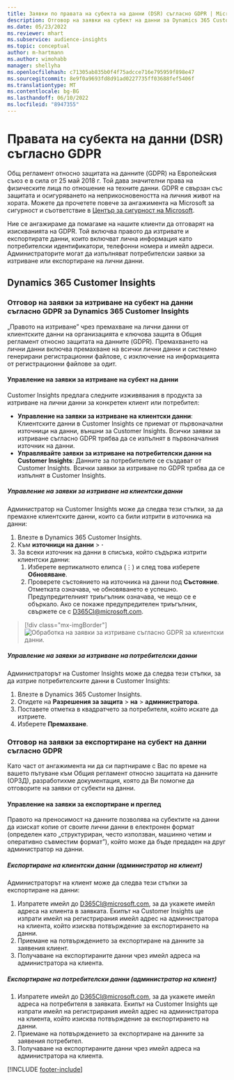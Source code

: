 ```yaml
---
title: Заявки по правата на субекта на данни (DSR) съгласно GDPR | Microsoft Docs
description: Отговор на заявки на субект на данни за Dynamics 365 Customer Insights.
ms.date: 05/23/2022
ms.reviewer: mhart
ms.subservice: audience-insights
ms.topic: conceptual
author: m-hartmann
ms.author: wimohabb
manager: shellyha
ms.openlocfilehash: c71305ab835b0f4f75adcce716e795959f898e47
ms.sourcegitcommit: 8e9f0a9693fd8d91ad0227735ff03688fef5406f
ms.translationtype: MT
ms.contentlocale: bg-BG
ms.lasthandoff: 06/10/2022
ms.locfileid: "8947355"
---
```

# <a name="data-subject-rights-dsr-requests-under-gdpr"></a>Правата на субекта на данни (DSR) съгласно GDPR

Общ регламент относно защитата на данните (GDPR) на Европейския съюз е в сила от 25 май 2018 г. Той дава значителни права на физическите лица по отношение на техните данни. GDPR е свързан със защитата и осигуряването на неприкосновеността на личния живот на хората. Можете да прочетете повече за ангажимента на Microsoft за сигурност и съответствие в [Център за сигурност на Microsoft](https://www.microsoft.com/trust-center).

Ние се ангажираме да помагаме на нашите клиенти да отговарят на изискванията на GDPR. Той включва правото да изтривате и експортирате данни, които включват лична информация като потребителски идентификатори, телефонни номера и имейл адреси. Администраторите могат да изпълняват потребителски заявки за изтриване или експортиране на лични данни.

## <a name="dynamics-365-customer-insights"></a>Dynamics 365 Customer Insights

### <a name="responding-to-gdpr-data-subject-delete-requests-for-dynamics-365-customer-insights"></a>Отговор на заявки за изтриване на субект на данни съгласно GDPR за Dynamics 365 Customer Insights

„Правото на изтриване” чрез премахване на лични данни от клиентските данни на организацията е ключова защита в Общия регламент относно защитата на данните (GDPR). Премахването на лични данни включва премахване на всички лични данни и системно генерирани регистрационни файлове, с изключение на информацията от регистрационни файлове за одит.

#### <a name="manage-data-subject-delete-requests"></a>Управление на заявки за изтриване на субект на данни

Customer Insights предлага следните изживявания в продукта за изтриване на лични данни за конкретен клиент или потребител:

- **Управление на заявки за изтриване на клиентски данни**: Клиентските данни в Customer Insights се приемат от първоначални източници на данни, външни за Customer Insights. Всички заявки за изтриване съгласно GDPR трябва да се изпълнят в първоначалния източник на данни.
- **Управлявайте заявки за изтриване на потребителски данни на Customer Insights**: Данните за потребителите се създават от Customer Insights. Всички заявки за изтриване по GDPR трябва да се изпълнят в Customer Insights.

##### <a name="manage-requests-to-delete-customer-data"></a>Управление на заявки за изтриване на клиентски данни

Администратор на Customer Insights може да следва тези стъпки, за да премахне клиентските данни, които са били изтрити в източника на данни:

1. Влезте в Dynamics 365 Customer Insights.
2. Към **източници на данни** > **·**
3. За всеки източник на данни в списъка, който съдържа изтрити клиентски данни:
   1. Изберете вертикалното елипса (&vellip;) и след това изберете **Обновяване**.
   2. Проверете състоянието на източника на данни под **Състояние**. Отметката означава, че обновяването е успешно. Предупредителният триъгълник означава, че нещо се е объркало. Ако се покаже предупредителен триъгълник, свържете се с D365CI@microsoft.com.

> [!div class="mx-imgBorder"]
> ![Обработка на заявки за изтриване съгласно GDPR за клиентски данни.](media/gdpr-data-sources.png "Обработка на заявки за изтриване съгласно GDPR за клиентски данни")

##### <a name="manage-delete-requests-for-user-data"></a>Управление на заявки за изтриване на потребителски данни

Администраторът на Customer Insights може да следва тези стъпки, за да изтрие потребителските данни в Customer Insights:

1. Влезте в Dynamics 365 Customer Insights.
2. Отидете на **Разрешения за защита** > **на** > **администратора**.
3. Поставете отметка в квадратчето за потребителя, който искате да изтриете.
4. Изберете **Премахване**.

### <a name="responding-to-gdpr-data-subject-export-requests"></a>Отговор на заявки за експортиране на субект на данни съгласно GDPR

Като част от ангажимента ни да си партнираме с Вас по време на вашето пътуване към Общия регламент относно защитата на данните (ОРЗД), разработихме документация, която да Ви помогне да отговорите на заявки от субекти на данни.

#### <a name="manage-export-and-view-requests"></a>Управление на заявки за експортиране и преглед

Правото на преносимост на данните позволява на субектите на данни да изискат копие от своите лични данни в електронен формат (определен като „структуриран, често използван, машинно четим и оперативно съвместим формат”), който може да бъде предаден на друг администратор на данни.

##### <a name="export-customer-data-tenant-admin"></a>Експортиране на клиентски данни (администратор на клиент)

Администраторът на клиент може да следва тези стъпки за експортиране на данни:

1. Изпратете имейл до D365CI@microsoft.com, за да укажете имейл адреса на клиента в заявката. Екипът на Customer Insights ще изпрати имейл на регистрирания имейл адрес на администратора на клиента, който изисква потвърждение за експортирането на данни.
2. Приемане на потвърждението за експортиране на данните за заявения клиент.
3. Получаване на експортираните данни чрез имейл адреса на администратора на клиента.

##### <a name="export-user-data-tenant-admin"></a>Експортиране на потребителски данни (администратор на клиент)

1. Изпратете имейл до D365CI@microsoft.com, за да укажете имейл адреса на потребителя в заявката. Екипът на Customer Insights ще изпрати имейл на регистрирания имейл адрес на администратора на клиента, който изисква потвърждение за експортирането на данни.
2. Приемане на потвърждението за експортиране на данните за заявения потребител.
3. Получаване на експортираните данни чрез имейл адреса на администратора на клиента.

[!INCLUDE [footer-include](includes/footer-banner.md)]